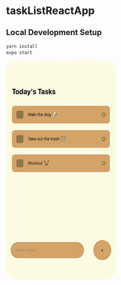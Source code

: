 # taskListReactApp

## Local Development Setup

``` bash
yarn install
expo start
```

<img src="images\example.jpg" width="300" height="600" style="border-radius:30px">
